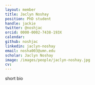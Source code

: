 ```yaml
---
layout: member
title: Jaclyn Noshay
position: PhD student
handle: jackie
twitter: @noshjac
orcid: 0000-0002-7438-193X
calendar: 
github: noshjac
linkedin: jaclyn-noshay
email: nosha003@umn.edu
scholar: Jaclyn Noshay
image: /images/people/jaclyn-noshay.jpg
cv: 
---
```


short bio
